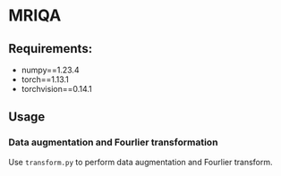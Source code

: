 # MRIQA

## Requirements:
- numpy==1.23.4
- torch==1.13.1
- torchvision==0.14.1


## Usage

### Data augmentation and Fourlier transformation

Use `transform.py` to perform data augmentation and Fourlier transform.


